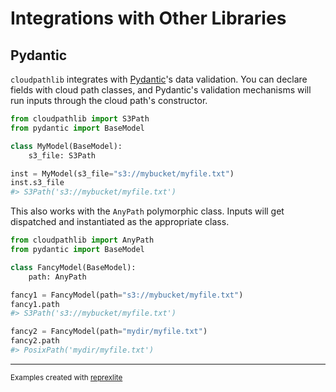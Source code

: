# Integrations with Other Libraries

## Pydantic

`cloudpathlib` integrates with [Pydantic](https://pydantic-docs.helpmanual.io/)'s data validation. You can declare fields with cloud path classes, and Pydantic's validation mechanisms will run inputs through the cloud path's constructor.

```python
from cloudpathlib import S3Path
from pydantic import BaseModel

class MyModel(BaseModel):
    s3_file: S3Path

inst = MyModel(s3_file="s3://mybucket/myfile.txt")
inst.s3_file
#> S3Path('s3://mybucket/myfile.txt')
```

This also works with the `AnyPath` polymorphic class. Inputs will get dispatched and instantiated as the appropriate class.

```python
from cloudpathlib import AnyPath
from pydantic import BaseModel

class FancyModel(BaseModel):
    path: AnyPath

fancy1 = FancyModel(path="s3://mybucket/myfile.txt")
fancy1.path
#> S3Path('s3://mybucket/myfile.txt')

fancy2 = FancyModel(path="mydir/myfile.txt")
fancy2.path
#> PosixPath('mydir/myfile.txt')
```

---
<sup>Examples created with [reprexlite](https://github.com/jayqi/reprexlite)</sup>
